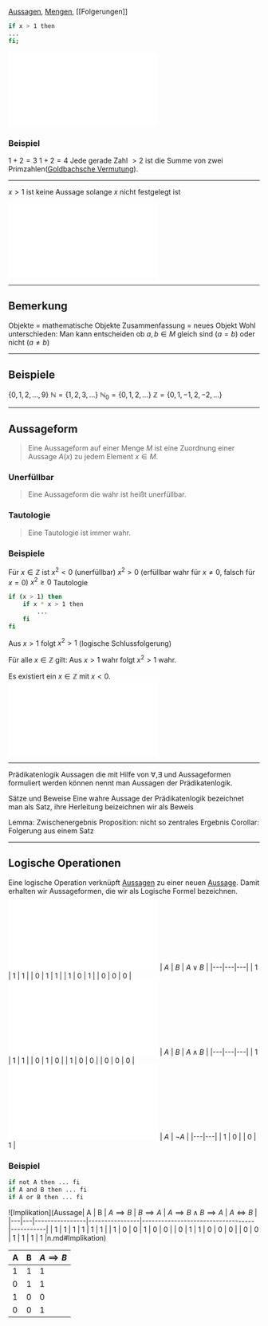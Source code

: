 [Aussagen](Aussagen.md), [Mengen](Mengen.md), [[Folgerungen]]
```bash
if x > 1 then
...
fi;
```

![Aussage](Aussagen.md#Aussage)

### Beispiel
$1+2=3$
$1+2=4$
Jede gerade Zahl $>2$ ist die Summe von zwei Primzahlen([Goldbachsche Vermutung](Goldbachsche%20Vermutung.md)).

---
$x>1$ ist keine Aussage solange $x$ nicht festgelegt ist

![Definition](Mengen.md#Definition)

---
## Bemerkung
Objekte = mathematische Objekte
Zusammenfassung = neues Objekt
Wohl unterschieden: Man kann entscheiden ob $a,b \in M$ gleich sind $(a=b)$ oder nicht $(a \not = b)$

---
## Beispiele
$\{0, 1, 2,..., 9\}$ 
$\mathbb N = \{1,2,3,...\}$ $\mathbb N_0 = \{0, 1, 2,...\}$
$\mathbb Z =\{0, 1, -1, 2, -2, ...\}$

---
## Aussageform
> Eine Aussageform auf einer Menge $M$ ist eine Zuordnung einer Aussage $A(x)$ zu jedem Element $x\in M$.

### Unerfüllbar
> Eine Aussageform die wahr ist heißt unerfüllbar.

### Tautologie
> Eine Tautologie ist immer wahr.

### Beispiele
Für $x\in \mathbb Z$ ist $x^2 < 0$ (unerfüllbar)
$x^2 > 0$ (erfüllbar wahr für $x\not = 0$, falsch für $x=0$)
$x^2 \geq 0$ Tautologie

```bash
if (x > 1) then
    if x * x > 1 then
        ...
    fi
fi
```
Aus $x > 1$ folgt $x^2 > 1$ (logische Schlussfolgerung)

Für alle $x \in \mathbb Z$ gilt:
Aus $x>1$ wahr folgt $x^2>1$ wahr.

Es existiert ein $x \in \mathbb Z$ mit $x<0$.
![Quantoren](Quantoren.md)

---


Prädikatenlogik
Aussagen die mit Hilfe von ∀,∃ und Aussageformen formuliert werden können nennt man Aussagen der Prädikatenlogik.

Sätze und Beweise
Eine wahre Aussage der Prädikatenlogik bezeichnet man als Satz, ihre Herleitung beizeichnen wir als Beweis

Lemma: Zwischenergebnis
Proposition: nicht so zentrales Ergebnis
Corollar: Folgerung aus einem Satz

---

## Logische Operationen
Eine logische Operation verknüpft [Aussagen](Aussagen.md) zu einer neuen [Aussage](Aussagen.md). Damit erhalten wir Aussageformen, die wir als Logische Formel bezeichnen.
![Logisches Oder(Disjunktion)](Aussagen.md#Logisches%20Oder(Disjunktion))
|  $A$ | $B$  | $A\lor B$  |
|---|---|---|
|  1 |  1 |  1 |
|  0 |  1 |  1 |
|  1 |  0 |  1 |
| 0  | 0  |  0 |
![Logisches Und(Konjunktion)](Aussagen.md#Logisches%20Und(Konjunktion))
|  $A$ | $B$  | $A\land B$  |
|---|---|---|
|  1 |  1 |  1 |
|  0 |  1 |  0 |
|  1 |  0 |  0 |
| 0  | 0  |  0 |
![Negation](Aussagen.md#Negation)
| $A$  | $\neg A$  |
|---|---|
| 1  | 0  |
| 0  |  1 |
### Beispiel
```bash
if not A then ... fi
if A and B then ... fi
if A or B then ... fi
```

![Implikation](Aussage| A | B | $A \implies B$ | $B \implies A$ | $A \implies B \land B \implies A$ | $A\iff B$ |
|---|---|----------------|----------------|-----------------------------------|-----------|
| 1 | 1 | 1              | 1              | 1                                 | 1         |
| 1 | 0 | 0              | 1              | 0                                 | 0         |
| 0 | 1 | 1              | 0              | 0                                 | 0         |
| 0 | 0 | 1              | 1              | 1                                 | 1         |n.md#Implikation)

| A  | B  |  $A\implies B$ |
|---|---|---|
| 1  | 1  |  1 |
| 0  |  1 |  1 |   
|  1 |  0 |  0 |
|  0 |  0 |  1 |
